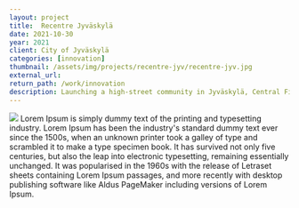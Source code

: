 ```yaml
---
layout: project
title:  Recentre Jyväskylä
date: 2021-10-30
year: 2021
client: City of Jyväskylä
categories: [innovation]
thumbnail: /assets/img/projects/recentre-jyv/recentre-jyv.jpg
external_url:
return_path: /work/innovation
description: Launching a high-street community in Jyväskylä, Central Finland's largest city.
---
```



<div class="default-box-s middle margin-project">
<img src="/assets/img/projects/recentre-jyv/recentre-jyv.jpg"/>
Lorem Ipsum is simply dummy text of the printing and typesetting industry. Lorem Ipsum has been the industry's standard dummy text ever since the 1500s, when an unknown printer took a galley of type and scrambled it to make a type specimen book. It has survived not only five centuries, but also the leap into electronic typesetting, remaining essentially unchanged. It was popularised in the 1960s with the release of Letraset sheets containing Lorem Ipsum passages, and more recently with desktop publishing software like Aldus PageMaker including versions of Lorem Ipsum.
</div>